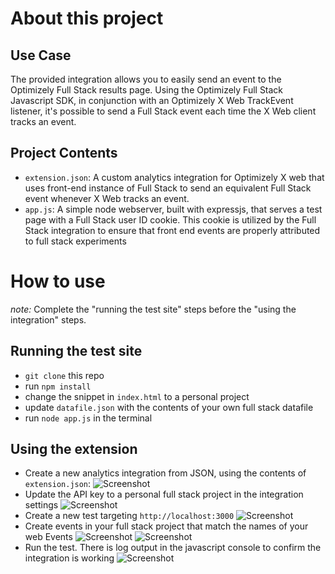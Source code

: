 # About this project

## Use Case
The provided integration allows you to easily send an event to the Optimizely Full Stack results page. Using the Optimizely Full Stack Javascript SDK, in conjunction with an Optimizely X Web TrackEvent listener, it's possible to send a Full Stack event each time the X Web client tracks an event.

## Project Contents
* `extension.json`: A custom analytics integration for Optimizely X web that uses front-end instance of Full Stack to send an equivalent Full Stack event whenever X Web tracks an event.
* `app.js`: A simple node webserver, built with expressjs, that serves a test page with a Full Stack user ID cookie. This cookie is utilized by the Full Stack integration to ensure that front end events are properly attributed to full stack experiments

# How to use
*note:* Complete the "running the test site" steps before the "using the integration" steps.

## Running the test site
* `git clone` this repo
* run `npm install`
* change the snippet in `index.html` to a personal project
* update `datafile.json` with the contents of your own full stack datafile
* run `node app.js` in the terminal

## Using the extension
* Create a new analytics integration from JSON, using the contents of `extension.json`:
![Screenshot](https://raw.githubusercontent.com/rockymcgredy-optimizely/fullstack_events_integration/master/public/images/using_json.png)
* Update the API key to a personal full stack project in the integration settings
![Screenshot](https://raw.githubusercontent.com/rockymcgredy-optimizely/fullstack_events_integration/master/public/images/sdkKey.png)
* Create a new test targeting `http://localhost:3000`
![Screenshot](https://raw.githubusercontent.com/rockymcgredy-optimizely/fullstack_events_integration/master/public/images/url_targeting.png)
* Create events in your full stack project that match the names of your web Events
![Screenshot](https://raw.githubusercontent.com/rockymcgredy-optimizely/fullstack_events_integration/master/public/images/clicked_checkout_web.png)
![Screenshot](https://raw.githubusercontent.com/rockymcgredy-optimizely/fullstack_events_integration/master/public/images/clicked_checkout_fullstack.png)
* Run the test. There is log output in the javascript console to confirm the integration is working
![Screenshot](https://raw.githubusercontent.com/rockymcgredy-optimizely/fullstack_events_integration/master/public/images/console_log.png)
